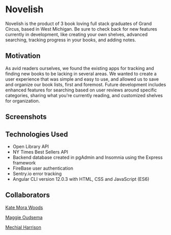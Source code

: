 # Novelish

Novelish is the product of 3 book loving full stack graduates of Grand Circus, based in West Michigan. Be sure to check back for new features currently in development, like creating your own shelves, advanced searching, tracking progress in your books, and adding notes.

## Motivation

As avid readers ourselves, we found the existing apps for tracking and finding new books to be lacking in several areas. We wanted to create a user experience that was simple and easy to use, and allowed us to save and organize our book lists, first and foremost. Future development includes enhanced features for searching based on user reviews around specific categories, sharing what you're currently reading, and customized shelves for organization. 

## Screenshots

## Technologies Used
- Open Library API
- NY Times Best Sellers API
- Backend database created in pgAdmin and Insomnia using the Express framework
- FireBase user authentication
- Sentry.io error tracking
- Angular CLI version 12.0.3 with HTML, CSS and JavaScript (ES6)

## Collaborators

[Kate Mora Woods](https://github.com/bailandocubita)

[Maggie Oudsema](https://github.com/oudsemam)

[Mechial Harrison](https://github.com/mechialh)


